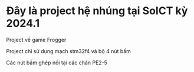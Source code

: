 # Đây là project hệ nhúng tại SoICT kỳ 2024.1

Project về game Frogger

Project chỉ sử dụng mạch stm32f4 và bộ 4 nút bấm

Các nút bấm ghép nối tại các chân PE2-5
